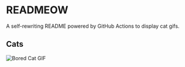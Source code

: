 # READMEOW

A self-rewriting README powered by GitHub Actions to display cat gifs.

## Cats

![Bored Cat GIF](https://media2.giphy.com/media/v1.Y2lkPTlhY2QwMmRhc2VtdWppejJrdWh1bGhkdXk2MGgyNnA5cDBncTZsZ3NpaTB0N3l0NyZlcD12MV9naWZzX3NlYXJjaCZjdD1n/mlvseq9yvZhba/200.gif)
